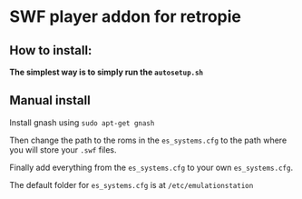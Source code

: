 # SWF player addon for retropie
## How to install:


**The simplest way is to simply run the `autosetup.sh`**
## Manual install
Install gnash using `sudo apt-get gnash`

Then change the path to the roms in the `es_systems.cfg` to the path where you will store your `.swf` files.

Finally add everything from the `es_systems.cfg` to your own `es_systems.cfg`.

The default folder for `es_systems.cfg` is at `/etc/emulationstation`
